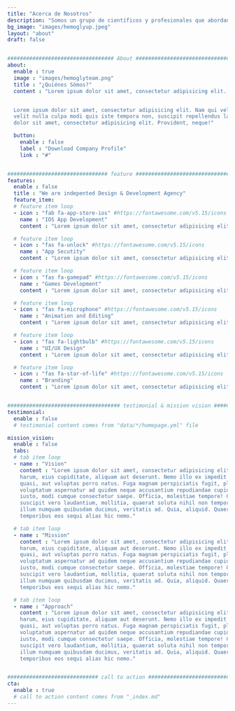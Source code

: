 ```yaml
---
title: "Acerca de Nosotros"
description: "Somos un grupo de científicos y profesionales que abordan áreas como la química, la ingeniería, la farmacéutica, la nanotecnología, la bioquímica y la economía con un objetivo común, desarrollar la innovación tecnológica en beneficio de la sociedad."
bg_image: "images/hemoglyup.jpeg"
layout: "about"
draft: false


################################## About #####################################
about:
  enable : true
  image : "images/hemoglyteam.png"
  title : "¿Quiénes Sómos?"
  content : "Lorem ipsum dolor sit amet, consectetur adipisicing elit. Eius enim, accusantium repellat ex autem numquam iure officiis facere vitae itaque.


  Lorem ipsum dolor sit amet, consectetur adipisicing elit. Nam qui vel cupiditate exercitationem, ea fuga est
  velit nulla culpa modi quis iste tempora non, suscipit repellendus labore voluptatem dicta amet? Lorem ipsum
  dolor sit amet, consectetur adipisicing elit. Provident, neque!"

  button:
    enable : false
    label : "Download Company Profile"
    link : "#"


################################ feature #####################################
features:
  enable : false
  title : "We are indepented Design & Development Agency"
  feature_item:
  # feature item loop
  - icon : "fab fa-app-store-ios" #https://fontawesome.com/v5.15/icons
    name : "IOS App Development"
    content : "Lorem ipsum dolor sit amet, consectetur adipisicing elit, sed do eiusmod tempor incididunt ut"

  # feature item loop
  - icon : "fas fa-unlock" #https://fontawesome.com/v5.15/icons
    name : "App Secutity"
    content : "Lorem ipsum dolor sit amet, consectetur adipisicing elit, sed do eiusmod tempor incididunt ut"

  # feature item loop
  - icon : "fas fa-gamepad" #https://fontawesome.com/v5.15/icons
    name : "Games Development"
    content : "Lorem ipsum dolor sit amet, consectetur adipisicing elit, sed do eiusmod tempor incididunt ut"

  # feature item loop
  - icon : "fas fa-microphone" #https://fontawesome.com/v5.15/icons
    name : "Animation and Editing"
    content : "Lorem ipsum dolor sit amet, consectetur adipisicing elit, sed do eiusmod tempor incididunt ut"

  # feature item loop
  - icon : "fas fa-lightbulb" #https://fontawesome.com/v5.15/icons
    name : "UI/UX Design"
    content : "Lorem ipsum dolor sit amet, consectetur adipisicing elit, sed do eiusmod tempor incididunt ut"

  # feature item loop
  - icon : "fas fa-star-of-life" #https://fontawesome.com/v5.15/icons
    name : "Branding"
    content : "Lorem ipsum dolor sit amet, consectetur adipisicing elit, sed do eiusmod tempor incididunt ut"


#################################### testimonial & mission vision #######################################
testimonial:
  enable : false
  # testimonial content comes from "data/*/homepage.yml" file

mission_vision:
  enable : false
  tabs:
  # tab item loop
  - name : "Vision"
    content : "Lorem ipsum dolor sit amet, consectetur adipisicing elit. Inventore nobis ducimus facere repellat
    harum, eius cupiditate, aliquam aut deserunt. Nemo illo ex impedit autem quod nobis architecto, velit
    quasi, aut voluptas porro natus. Fuga magnam perspiciatis fugit, placeat possimus officia non ducimus
    voluptatum aspernatur ad quidem neque accusantium repudiandae cupiditate nobis corporis, cum facere
    iusto, modi cumque consectetur saepe. Officia, molestiae tempore! Consequatur ipsa consequuntur saepe
    suscipit vero laudantium, mollitia, quaerat soluta nihil non tempore, quos dignissimos quasi ab officiis
    illum numquam quibusdam ducimus, veritatis ad. Quia, aliquid. Quaerat quos ducimus ipsam amet minus
    temporibus eos sequi alias hic nemo."

  # tab item loop
  - name : "Mission"
    content : "Lorem ipsum dolor sit amet, consectetur adipisicing elit. Inventore nobis ducimus facere repellat
    harum, eius cupiditate, aliquam aut deserunt. Nemo illo ex impedit autem quod nobis architecto, velit
    quasi, aut voluptas porro natus. Fuga magnam perspiciatis fugit, placeat possimus officia non ducimus
    voluptatum aspernatur ad quidem neque accusantium repudiandae cupiditate nobis corporis, cum facere
    iusto, modi cumque consectetur saepe. Officia, molestiae tempore! Consequatur ipsa consequuntur saepe
    suscipit vero laudantium, mollitia, quaerat soluta nihil non tempore, quos dignissimos quasi ab officiis
    illum numquam quibusdam ducimus, veritatis ad. Quia, aliquid. Quaerat quos ducimus ipsam amet minus
    temporibus eos sequi alias hic nemo."

  # tab item loop
  - name : "Approach"
    content : "Lorem ipsum dolor sit amet, consectetur adipisicing elit. Inventore nobis ducimus facere repellat
    harum, eius cupiditate, aliquam aut deserunt. Nemo illo ex impedit autem quod nobis architecto, velit
    quasi, aut voluptas porro natus. Fuga magnam perspiciatis fugit, placeat possimus officia non ducimus
    voluptatum aspernatur ad quidem neque accusantium repudiandae cupiditate nobis corporis, cum facere
    iusto, modi cumque consectetur saepe. Officia, molestiae tempore! Consequatur ipsa consequuntur saepe
    suscipit vero laudantium, mollitia, quaerat soluta nihil non tempore, quos dignissimos quasi ab officiis
    illum numquam quibusdam ducimus, veritatis ad. Quia, aliquid. Quaerat quos ducimus ipsam amet minus
    temporibus eos sequi alias hic nemo."


############################# call to action #################################
cta:
  enable : true
  # call to action content comes from "_index.md"
---
```

